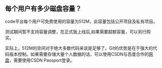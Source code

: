 ## 每个用户有多少磁盘容量？

code平台每个用户可免费使用的容量为512M，此容量包括公开项目及私有项目。

测试期间暂不支持容量调整，在正式版上线后,如果需要超额容量，可以另行购买。

实际上，512M的空间对于绝大多数代码来说是足够了。Git的优势是在于强大的代码版本控制。如果需要存储大量个人数据的话，可以使用CSDN与百度合作的[网盘](http://yun.baidu.com/xcloud/csdn/pan)，需要使用CSDN Passport登录。